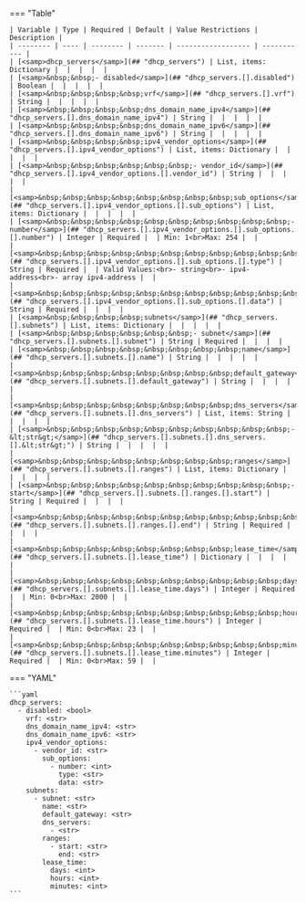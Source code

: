 <!--
  ~ Copyright (c) 2023 Arista Networks, Inc.
  ~ Use of this source code is governed by the Apache License 2.0
  ~ that can be found in the LICENSE file.
  -->
=== "Table"

    | Variable | Type | Required | Default | Value Restrictions | Description |
    | -------- | ---- | -------- | ------- | ------------------ | ----------- |
    | [<samp>dhcp_servers</samp>](## "dhcp_servers") | List, items: Dictionary |  |  |  |  |
    | [<samp>&nbsp;&nbsp;- disabled</samp>](## "dhcp_servers.[].disabled") | Boolean |  |  |  |  |
    | [<samp>&nbsp;&nbsp;&nbsp;&nbsp;vrf</samp>](## "dhcp_servers.[].vrf") | String |  |  |  |  |
    | [<samp>&nbsp;&nbsp;&nbsp;&nbsp;dns_domain_name_ipv4</samp>](## "dhcp_servers.[].dns_domain_name_ipv4") | String |  |  |  |  |
    | [<samp>&nbsp;&nbsp;&nbsp;&nbsp;dns_domain_name_ipv6</samp>](## "dhcp_servers.[].dns_domain_name_ipv6") | String |  |  |  |  |
    | [<samp>&nbsp;&nbsp;&nbsp;&nbsp;ipv4_vendor_options</samp>](## "dhcp_servers.[].ipv4_vendor_options") | List, items: Dictionary |  |  |  |  |
    | [<samp>&nbsp;&nbsp;&nbsp;&nbsp;&nbsp;&nbsp;- vendor_id</samp>](## "dhcp_servers.[].ipv4_vendor_options.[].vendor_id") | String |  |  |  |  |
    | [<samp>&nbsp;&nbsp;&nbsp;&nbsp;&nbsp;&nbsp;&nbsp;&nbsp;sub_options</samp>](## "dhcp_servers.[].ipv4_vendor_options.[].sub_options") | List, items: Dictionary |  |  |  |  |
    | [<samp>&nbsp;&nbsp;&nbsp;&nbsp;&nbsp;&nbsp;&nbsp;&nbsp;&nbsp;&nbsp;- number</samp>](## "dhcp_servers.[].ipv4_vendor_options.[].sub_options.[].number") | Integer | Required |  | Min: 1<br>Max: 254 |  |
    | [<samp>&nbsp;&nbsp;&nbsp;&nbsp;&nbsp;&nbsp;&nbsp;&nbsp;&nbsp;&nbsp;&nbsp;&nbsp;type</samp>](## "dhcp_servers.[].ipv4_vendor_options.[].sub_options.[].type") | String | Required |  | Valid Values:<br>- string<br>- ipv4-address<br>- array ipv4-address |  |
    | [<samp>&nbsp;&nbsp;&nbsp;&nbsp;&nbsp;&nbsp;&nbsp;&nbsp;&nbsp;&nbsp;&nbsp;&nbsp;data</samp>](## "dhcp_servers.[].ipv4_vendor_options.[].sub_options.[].data") | String | Required |  |  |  |
    | [<samp>&nbsp;&nbsp;&nbsp;&nbsp;subnets</samp>](## "dhcp_servers.[].subnets") | List, items: Dictionary |  |  |  |  |
    | [<samp>&nbsp;&nbsp;&nbsp;&nbsp;&nbsp;&nbsp;- subnet</samp>](## "dhcp_servers.[].subnets.[].subnet") | String | Required |  |  |  |
    | [<samp>&nbsp;&nbsp;&nbsp;&nbsp;&nbsp;&nbsp;&nbsp;&nbsp;name</samp>](## "dhcp_servers.[].subnets.[].name") | String |  |  |  |  |
    | [<samp>&nbsp;&nbsp;&nbsp;&nbsp;&nbsp;&nbsp;&nbsp;&nbsp;default_gateway</samp>](## "dhcp_servers.[].subnets.[].default_gateway") | String |  |  |  |  |
    | [<samp>&nbsp;&nbsp;&nbsp;&nbsp;&nbsp;&nbsp;&nbsp;&nbsp;dns_servers</samp>](## "dhcp_servers.[].subnets.[].dns_servers") | List, items: String |  |  |  |  |
    | [<samp>&nbsp;&nbsp;&nbsp;&nbsp;&nbsp;&nbsp;&nbsp;&nbsp;&nbsp;&nbsp;- &lt;str&gt;</samp>](## "dhcp_servers.[].subnets.[].dns_servers.[].&lt;str&gt;") | String |  |  |  |  |
    | [<samp>&nbsp;&nbsp;&nbsp;&nbsp;&nbsp;&nbsp;&nbsp;&nbsp;ranges</samp>](## "dhcp_servers.[].subnets.[].ranges") | List, items: Dictionary |  |  |  |  |
    | [<samp>&nbsp;&nbsp;&nbsp;&nbsp;&nbsp;&nbsp;&nbsp;&nbsp;&nbsp;&nbsp;- start</samp>](## "dhcp_servers.[].subnets.[].ranges.[].start") | String | Required |  |  |  |
    | [<samp>&nbsp;&nbsp;&nbsp;&nbsp;&nbsp;&nbsp;&nbsp;&nbsp;&nbsp;&nbsp;&nbsp;&nbsp;end</samp>](## "dhcp_servers.[].subnets.[].ranges.[].end") | String | Required |  |  |  |
    | [<samp>&nbsp;&nbsp;&nbsp;&nbsp;&nbsp;&nbsp;&nbsp;&nbsp;lease_time</samp>](## "dhcp_servers.[].subnets.[].lease_time") | Dictionary |  |  |  |  |
    | [<samp>&nbsp;&nbsp;&nbsp;&nbsp;&nbsp;&nbsp;&nbsp;&nbsp;&nbsp;&nbsp;days</samp>](## "dhcp_servers.[].subnets.[].lease_time.days") | Integer | Required |  | Min: 0<br>Max: 2000 |  |
    | [<samp>&nbsp;&nbsp;&nbsp;&nbsp;&nbsp;&nbsp;&nbsp;&nbsp;&nbsp;&nbsp;hours</samp>](## "dhcp_servers.[].subnets.[].lease_time.hours") | Integer | Required |  | Min: 0<br>Max: 23 |  |
    | [<samp>&nbsp;&nbsp;&nbsp;&nbsp;&nbsp;&nbsp;&nbsp;&nbsp;&nbsp;&nbsp;minutes</samp>](## "dhcp_servers.[].subnets.[].lease_time.minutes") | Integer | Required |  | Min: 0<br>Max: 59 |  |

=== "YAML"

    ```yaml
    dhcp_servers:
      - disabled: <bool>
        vrf: <str>
        dns_domain_name_ipv4: <str>
        dns_domain_name_ipv6: <str>
        ipv4_vendor_options:
          - vendor_id: <str>
            sub_options:
              - number: <int>
                type: <str>
                data: <str>
        subnets:
          - subnet: <str>
            name: <str>
            default_gateway: <str>
            dns_servers:
              - <str>
            ranges:
              - start: <str>
                end: <str>
            lease_time:
              days: <int>
              hours: <int>
              minutes: <int>
    ```
